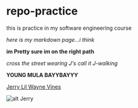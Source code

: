 # repo-practice
this is practice in my software engineering course

*here is my markdown page...i think*

**im Pretty sure im on the right path**

*cross the street wearing J's call it J-walking*

**YOUNG MULA BAYYBAYYY**

[Jerry Lil Wayne Vines](https://www.youtube.com/watch?v=4EDqFcUV0mw)

![alt Jerry](https://i.ytimg.com/vi/pqwyXtwOfmM/hqdefault.jpg)